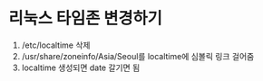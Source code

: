 # 리눅스 타임존 변경하기 

1. /etc/localtime 삭제 
2. /usr/share/zoneinfo/Asia/Seoul를 localtime에 심볼릭 링크 걸어줌
3. localtime 생성되면 date 갈기면 됨